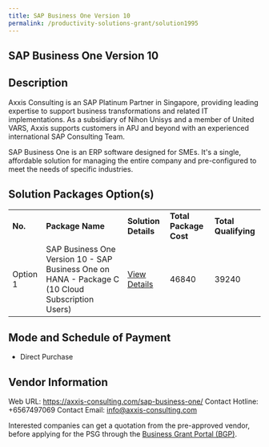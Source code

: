 ```yaml
---
title: SAP Business One Version 10
permalink: /productivity-solutions-grant/solution1995
---
```


## SAP Business One Version 10

## Description

Axxis Consulting is an SAP Platinum Partner in Singapore, providing leading expertise to support business transformations and related IT implementations. As a subsidiary of Nihon Unisys and a member of United VARS, Axxis supports customers in APJ and beyond with an experienced international SAP Consulting Team.

SAP Business One is an ERP software designed for SMEs. It's a single, affordable solution for managing the entire company and pre-configured to meet the needs of specific industries.

## Solution Packages Option(s)

<table>
<tr>
<td><b>No.</b></td>
<td><b>Package Name</b></td>
<td><b>Solution Details</b></td>
<td><b>Total Package Cost</b></td>
<td><b>Total Qualifying</b></td>
</tr>
<tr>
<td>Option 1</td>
<td>SAP Business One Version 10 - SAP Business One on HANA - Package C (10 Cloud Subscription Users)</td>
<td><a href='https://www.gobusiness.gov.sg/images/psg/20200770_Desensitised_Annex_3_Part_3.pdf'>View Details</a></td>
<td>46840</td>
<td>39240</td>
</tr>
</table>

## Mode and Schedule of Payment

 - Direct Purchase

## Vendor Information

 Web URL: https://axxis-consulting.com/sap-business-one/ 
Contact Hotline: +6567497069 
Contact Email: info@axxis-consulting.com 


Interested companies can get a quotation from the pre-approved vendor, before applying for the PSG through the <a href='https://www.businessgrants.gov.sg/'>Business Grant Portal (BGP)</a>.
